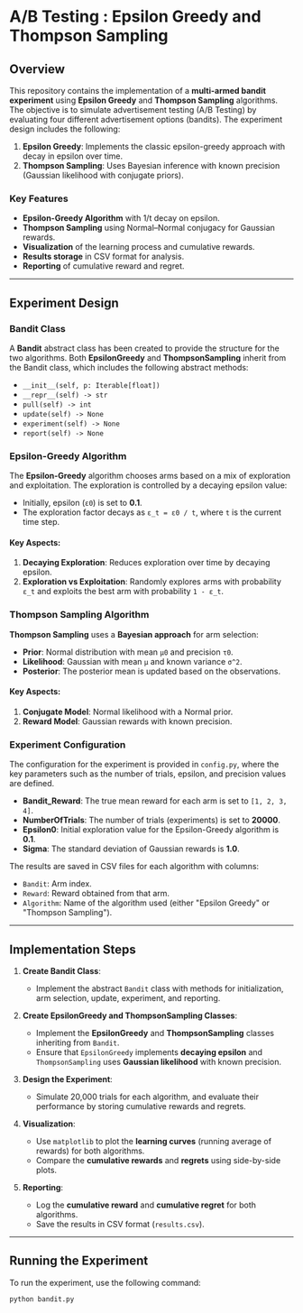# A/B Testing : Epsilon Greedy and Thompson Sampling

## Overview

This repository contains the implementation of a **multi-armed bandit experiment** using **Epsilon Greedy** and **Thompson Sampling** algorithms. The objective is to simulate advertisement testing (A/B Testing) by evaluating four different advertisement options (bandits). The experiment design includes the following:

1. **Epsilon Greedy**: Implements the classic epsilon-greedy approach with decay in epsilon over time.
2. **Thompson Sampling**: Uses Bayesian inference with known precision (Gaussian likelihood with conjugate priors).

### **Key Features**

- **Epsilon-Greedy Algorithm** with 1/t decay on epsilon.
- **Thompson Sampling** using Normal–Normal conjugacy for Gaussian rewards.
- **Visualization** of the learning process and cumulative rewards.
- **Results storage** in CSV format for analysis.
- **Reporting** of cumulative reward and regret.

---

## **Experiment Design**

### **Bandit Class**
A **Bandit** abstract class has been created to provide the structure for the two algorithms. Both **EpsilonGreedy** and **ThompsonSampling** inherit from the Bandit class, which includes the following abstract methods:
- `__init__(self, p: Iterable[float])`
- `__repr__(self) -> str`
- `pull(self) -> int`
- `update(self) -> None`
- `experiment(self) -> None`
- `report(self) -> None`

### **Epsilon-Greedy Algorithm**

The **Epsilon-Greedy** algorithm chooses arms based on a mix of exploration and exploitation. The exploration is controlled by a decaying epsilon value:
- Initially, epsilon (`ε0`) is set to **0.1**.
- The exploration factor decays as `ε_t = ε0 / t`, where `t` is the current time step.

#### **Key Aspects**:
1. **Decaying Exploration**: Reduces exploration over time by decaying epsilon.
2. **Exploration vs Exploitation**: Randomly explores arms with probability `ε_t` and exploits the best arm with probability `1 - ε_t`.

### **Thompson Sampling Algorithm**

**Thompson Sampling** uses a **Bayesian approach** for arm selection:
- **Prior**: Normal distribution with mean `μ0` and precision `τ0`.
- **Likelihood**: Gaussian with mean `μ` and known variance `σ^2`.
- **Posterior**: The posterior mean is updated based on the observations.

#### **Key Aspects**:
1. **Conjugate Model**: Normal likelihood with a Normal prior.
2. **Reward Model**: Gaussian rewards with known precision.

### **Experiment Configuration**

The configuration for the experiment is provided in `config.py`, where the key parameters such as the number of trials, epsilon, and precision values are defined.

- **Bandit_Reward**: The true mean reward for each arm is set to `[1, 2, 3, 4]`.
- **NumberOfTrials**: The number of trials (experiments) is set to **20000**.
- **Epsilon0**: Initial exploration value for the Epsilon-Greedy algorithm is **0.1**.
- **Sigma**: The standard deviation of Gaussian rewards is **1.0**.

The results are saved in CSV files for each algorithm with columns:
- `Bandit`: Arm index.
- `Reward`: Reward obtained from that arm.
- `Algorithm`: Name of the algorithm used (either "Epsilon Greedy" or "Thompson Sampling").

---

## **Implementation Steps**

1. **Create Bandit Class**:
    - Implement the abstract `Bandit` class with methods for initialization, arm selection, update, experiment, and reporting.

2. **Create EpsilonGreedy and ThompsonSampling Classes**:
    - Implement the **EpsilonGreedy** and **ThompsonSampling** classes inheriting from `Bandit`.
    - Ensure that `EpsilonGreedy` implements **decaying epsilon** and `ThompsonSampling` uses **Gaussian likelihood** with known precision.

3. **Design the Experiment**:
    - Simulate 20,000 trials for each algorithm, and evaluate their performance by storing cumulative rewards and regrets.

4. **Visualization**:
    - Use `matplotlib` to plot the **learning curves** (running average of rewards) for both algorithms.
    - Compare the **cumulative rewards** and **regrets** using side-by-side plots.

5. **Reporting**:
    - Log the **cumulative reward** and **cumulative regret** for both algorithms.
    - Save the results in CSV format (`results.csv`).

---

## **Running the Experiment**

To run the experiment, use the following command:

```bash
python bandit.py

